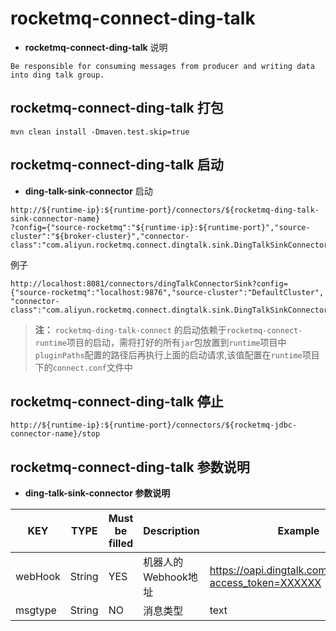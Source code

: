 # rocketmq-connect-ding-talk
* **rocketmq-connect-ding-talk** 说明
```
Be responsible for consuming messages from producer and writing data into ding talk group.
```

## rocketmq-connect-ding-talk 打包
```
mvn clean install -Dmaven.test.skip=true
```

## rocketmq-connect-ding-talk 启动

* **ding-talk-sink-connector** 启动

```
http://${runtime-ip}:${runtime-port}/connectors/${rocketmq-ding-talk-sink-connector-name}
?config={"source-rocketmq":"${runtime-ip}:${runtime-port}","source-cluster":"${broker-cluster}","connector-class":"com.aliyun.rocketmq.connect.dingtalk.sink.DingTalkSinkConnector",“webHook”:"${webHook}",msgtype”:"${msgtype}"}
```

例子 
```
http://localhost:8081/connectors/dingTalkConnectorSink?config={"source-rocketmq":"localhost:9876","source-cluster":"DefaultCluster",
"connector-class":"com.aliyun.rocketmq.connect.dingtalk.sink.DingTalkSinkConnector","webHook":"192.168.1.2","msgtype":"text"}
```

>**注：** `rocketmq-ding-talk-connect` 的启动依赖于`rocketmq-connect-runtime`项目的启动，需将打好的所有`jar`包放置到`runtime`项目中`pluginPaths`配置的路径后再执行上面的启动请求,该值配置在`runtime`项目下的`connect.conf`文件中

## rocketmq-connect-ding-talk 停止

```
http://${runtime-ip}:${runtime-port}/connectors/${rocketmq-jdbc-connector-name}/stop
```

## rocketmq-connect-ding-talk 参数说明
* **ding-talk-sink-connector 参数说明**

|         KEY            |  TYPE   | Must be filled | Description   | Example  
|------------------------|---------|----------------|---------------|----------|
|webHook                   | String  | YES            | 机器人的Webhook地址 | https://oapi.dingtalk.com/robot/send?access_token=XXXXXX |
|msgtype                  | String  | NO             | 消息类型 | text     |

